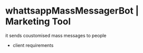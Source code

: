 # whattsappMassMessagerBot | Marketing Tool
it sends coustomised mass messages to people
- client requirements
